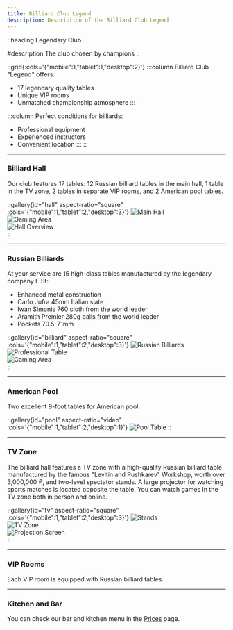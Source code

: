 ```yaml
---
title: Billiard Club Legend
description: Description of the Billiard Club Legend
---
```


::heading
Legendary Club

#description
The club chosen by champions
::

::grid{:cols='{"mobile":1,"tablet":1,"desktop":2}'}
:::column
Billiard Club "Legend" offers:

- 17 legendary quality tables
- Unique VIP rooms
- Unmatched championship atmosphere
:::

:::column
Perfect conditions for billiards:

- Professional equipment
- Experienced instructors
- Convenient location
:::
::

<hr/>

### Billiard Hall

Our club features 17 tables: 12 Russian billiard tables in the main hall, 1 table in the TV zone, 2 tables in separate VIP rooms, and 2 American pool tables.

::gallery{id="hall" aspect-ratio="square" :cols='{"mobile":1,"tablet":2,"desktop":3}'}
![Main Hall](/images/hall_1.jpg)  
![Gaming Area](/images/hall_2.jpg)  
![Hall Overview](/images/hall_3.jpg)  
::

<hr/>

### Russian Billiards

At your service are 15 high-class tables manufactured by the legendary company E.St:

- Enhanced metal construction
- Carlo Jufra 45mm Italian slate
- Iwan Simonis 760 cloth from the world leader
- Aramith Premier 280g balls from the world leader
- Pockets 70.5-71mm

::gallery{id="billiard" aspect-ratio="square" :cols='{"mobile":1,"tablet":2,"desktop":3}'}
![Russian Billiards](/images/billiard_1.jpg)  
![Professional Table](/images/billiard_2.jpg)  
![Gaming Area](/images/billiard_3.jpg)  
::

<hr/>

### American Pool

Two excellent 9-foot tables for American pool.

::gallery{id="pool" aspect-ratio="video" :cols='{"mobile":1,"tablet":2,"desktop":1}'}
![Pool Table](/images/pool.jpg)
::

<hr/>

### TV Zone

The billiard hall features a TV zone with a high-quality Russian billiard table manufactured by the famous "Levitin and Pushkarev" Workshop, worth over 3,000,000 ₽, and two-level spectator stands. A large projector for watching sports matches is located opposite the table. You can watch games in the TV zone both in person and online.

::gallery{id="tv" aspect-ratio="square" :cols='{"mobile":1,"tablet":2,"desktop":3}'}
![Stands](/images/tv_1.jpg)  
![TV Zone](/images/tv_2.jpg)  
![Projection Screen](/images/tv_3.jpg)  
::

<hr/>

### VIP Rooms

Each VIP room is equipped with Russian billiard tables.

<hr/>

### Kitchen and Bar

You can check our bar and kitchen menu in the [Prices](price.html) page.
